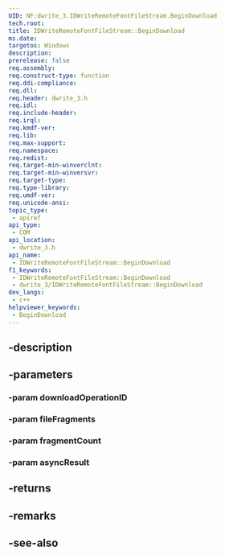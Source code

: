 ```yaml
---
UID: NF:dwrite_3.IDWriteRemoteFontFileStream.BeginDownload
tech.root: 
title: IDWriteRemoteFontFileStream::BeginDownload
ms.date: 
targetos: Windows
description: 
prerelease: false
req.assembly: 
req.construct-type: function
req.ddi-compliance: 
req.dll: 
req.header: dwrite_3.h
req.idl: 
req.include-header: 
req.irql: 
req.kmdf-ver: 
req.lib: 
req.max-support: 
req.namespace: 
req.redist: 
req.target-min-winverclnt: 
req.target-min-winversvr: 
req.target-type: 
req.type-library: 
req.umdf-ver: 
req.unicode-ansi: 
topic_type:
 - apiref
api_type:
 - COM
api_location:
 - dwrite_3.h
api_name:
 - IDWriteRemoteFontFileStream::BeginDownload
f1_keywords:
 - IDWriteRemoteFontFileStream::BeginDownload
 - dwrite_3/IDWriteRemoteFontFileStream::BeginDownload
dev_langs:
 - c++
helpviewer_keywords:
 - BeginDownload
---
```


## -description

## -parameters

### -param downloadOperationID

### -param fileFragments

### -param fragmentCount

### -param asyncResult

## -returns

## -remarks

## -see-also

